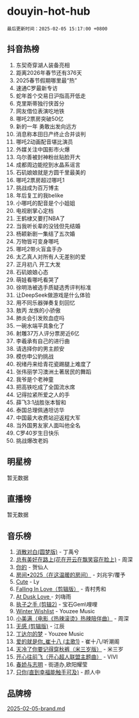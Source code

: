 # douyin-hot-hub

`最后更新时间：2025-02-05 15:17:00 +0800`

## 抖音热榜

1. 东契奇穿湖人装备亮相
1. 距离2026年春节还有376天
1. 2025春节假期哪里最“热”
1. 速通C罗最新专访
1. 蛇年首个交易日沪指高开低走
1. 克里斯蒂独行侠首分
1. 网友借位表演吃地铁
1. 哪吒2票房突破50亿
1. 新的一年 勇敢出发向远方
1. 消息称本田日产终止合并谈判
1. 哪吒2动画配音堪比演员
1. 外媒关注中国影市火爆
1. 乌尔善被封神粉丝贴脸开大
1. 成都周边能挖到水晶系谣言
1. 石矶娘娘就是方圆千里最美的
1. 哪吒2票房超过哪吒1
1. 挑战成为百万博主
1. 年后复工的我belike
1. 小哪吒的配音是个小姐姐
1. 电视剧掌心定档
1. 王鹤棣又要打NBA了
1. 当我听长辈的没钱但先结婚
1. 杨颖新剧一集结了五次婚
1. 万物皆可变身哪吒
1. 哪吒2带火盲盒手办
1. 太乙真人对所有人无差别的爱
1. 正月初八 开工大发
1. 石矶娘娘心态
1. 萌娃看哪吒看哭了
1. 徐明浩被选手质疑选秀评判标准
1. 让DeepSeek做游戏是什么体验
1. 用不同乐器弹奏复刻回忆
1. 敖丙 龙族的小骄傲
1. 肺炎会引发败血症吗
1. 一碗水端平具象化了
1. 射雕37万人评分票房近6亿
1. 李羲承有自己的进行曲
1. 请选择你的男主颜安
1. 模仿申公豹挑战
1. 祝绪丹来给青花瓷踢腿上难度了
1. 张伟丽学习澳洲土著居民的舞蹈
1. 我爷是个老神童
1. 把高铁吃成了全国流水席
1. 记得拉紧所爱之人的手
1. 薛飞3:1战胜张本智和
1. 泰国总理佩通坦访华
1. 中国最大收费站迎返程大军
1. 当外国男友家人面叫他全名
1. C罗40岁生日快乐
1. 挑战爆改老妈

## 明星榜

暂无数据

## 直播榜

暂无数据

## 音乐榜

1. [消散对白(圆梦版)](https://sf5-hl-cdn-tos.douyinstatic.com/obj/tos-cn-ve-2774/og4jB5I5IizzoZVAAAzWgBMAsMDWoArfwBOiFs) - 丁禹兮
1. [总有美好在路上(花在开云在飘笑容在脸上)](https://sf5-hl-cdn-tos.douyinstatic.com/obj/tos-cn-ve-2774/oU5u7NwtfBIvaNhoQBszOvAlRiAoiWAVVyBMq4) - 周深
1. [你的](https://sf5-hl-cdn-tos.douyinstatic.com/obj/tos-cn-ve-2774/oYuIeKf42jB7sEV6B2upMdpYAgfrQWj0FeRegh) - 贺仙人
1. [房间•2025（在这温暖的房间）](https://sf5-hl-cdn-tos.douyinstatic.com/obj/tos-cn-ve-2774/oMzJcnT8BgIetASeBfwfEeBQVNfACiCifhfZP7g) - 刘兆宇/覆予
1. [Cute](https://sf5-hl-cdn-tos.douyinstatic.com/obj/tos-cn-ve-2774/o4IbIzHWKAAB4wsS5qMBRiiAlEBGTpQRNfFvuo) - Ly
1. [Falling In Love（剪辑版）](https://sf6-cdn-tos.douyinstatic.com/obj/tos-cn-ve-2774/o8ajpA8zzgBPahbBIO8AcKGBLJezFCRd1wfP9f) - 青村秀和
1. [ At Dusk  Love ](https://sf6-cdn-tos.douyinstatic.com/obj/tos-cn-ve-2774/o8CrpCf5CaYgI4ZrtQgMQAFEfuGqNnRSDQAPBc) - 刘嗨雨
1. [执子之手 (剪辑2)](https://sf5-hl-cdn-tos.douyinstatic.com/obj/tos-cn-ve-2774/oUoZLQjCc31XzqsBnBQUNgeKtYPBcgbFDwtfcu) - 宝石Gem\哩哩
1. [Winter Wishlist](https://sf3-cdn-tos.douyinstatic.com/obj/tos-cn-ve-2774/oIIgUOeamCFCVAzxN6MFRLIBlLGpUqQxeeHrLE) - Youzee Music
1. [小美满（电影《热辣滚烫》热辣陪伴曲）](https://sf5-hl-cdn-tos.douyinstatic.com/obj/tos-cn-ve-2774/o0GAn2lSgfZIDUgtevCGDQYnFg4CwnrBaxbTZL) - 周深
1. [无感 (剪辑版)](https://sf5-hl-cdn-tos.douyinstatic.com/obj/tos-cn-ve-2774/o0eIsUzJBDlQaQFC5OFlgbMEZC1TFYBftOBn6p) - 江辰
1. [丁达尔的梦](https://sf5-hl-cdn-tos.douyinstatic.com/obj/tos-cn-ve-2774/oMU3WirUZBVQkAC9ccG5P2IQirziZM2RTInUY) - Youzee Music
1. [爱的就是你_崔十八 (主歌1)](https://sf3-cdn-tos.douyinstatic.com/obj/tos-cn-ve-2774/oI5BO5DhFZ6UTcNCnZaOCBLtZ7WIMQGfgnXf5E) - 崔十八/听潮阁
1. [天冷了你要记得穿秋裤（米三岁版）](https://sf5-hl-cdn-tos.douyinstatic.com/obj/tos-cn-ve-2774/oQlIwVIDWiZ6BQilAorS7MA0AgCkQDvcZAdm1) - 米三岁
1. [开心往前飞（开心超人联盟主题曲）](https://sf5-hl-cdn-tos.douyinstatic.com/obj/tos-cn-ve-2774/9d8fb7c82cf1421fb93a9fe925275e0a) - VIVI
1. [春娇与志明](https://sf5-hl-cdn-tos.douyinstatic.com/obj/tos-cn-ve-2774/e530d8fceb7044b39707d7f9ff54add1) - 街道办,欧阳耀莹
1. [只你(直到幸福能触手可及)](https://sf5-hl-cdn-tos.douyinstatic.com/obj/tos-cn-ve-2774/o0lBkRDzFTeaVSUz3ZZSCBVtZ5DIMQGfgmEAuE) - 颜人中

## 品牌榜

[2025-02-05-brand.md](2025-02-05-brand.md)
